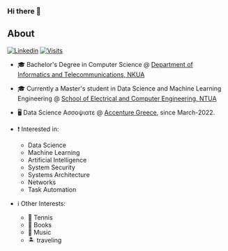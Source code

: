 ### Hi there 👋



## About 

<div align="left">
  
[![Linkedin](https://img.shields.io/badge/linked-in-369?style=flat-square&logo=linkedin&logoColor=white&color=blue)]([https://www.linkedin.com/in/aristi-papastavrou-059a99192/])  [![Visits](https://komarev.com/ghpvc/?username=AristiPap&logo=GitHub&label=github%20visits&color=336699&logoColor=white&style=flat-square)](https://github.com/AristiPap/)

</div>
<div>

- 🎓 Bachelor's Degree in Computer Science @ <a href="https://www.di.uoa.gr/en">Department of Informatics and Telecommunications, NKUA</a>
  
- 🎓 Currently a Master's student in Data Science and Machine Learning Engineering @ <a href="https://www.ece.ntua.gr/en"> School of Electrical and Computer Engineering, NΤUA</a>

- 🖥️ Data Science Ασσοψιατε @ [Accenture Greece](https://www.accenture.com/gr-en/about/company/greece), since March-2022.

  
  
- ❗ Interested in:
  - Data Science 
  - Machine Learning
  - Artificial Intelligence
  - System Security
  - Systems Architecture
  - Networks
  - Task Automation
  
- ℹ Other Interests: 
  - 🎾 Tennis 
  - 📖 Books 
  - 🎵 Music  
  - :desert_island: traveling
  
</div>
